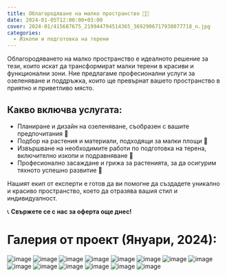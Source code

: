 ```yaml
---
title: Облагородяване на малко пространство 🌿🏡
date: 2024-01-05T12:00:00+03:00
cover: 2024-01/415687675_219944794514365_3692906717938077718_n.jpg
categories:
  - Изкопи и подготовка на терени 
---
```


Облагородяването на малко пространство е идеалното решение за тези, които искат да трансформират малки терени в красиви и функционални зони. Ние предлагаме професионални услуги за озеленяване и поддръжка, които ще превърнат вашето пространство в приятно и приветливо място.

## Какво включва услугата:

- Планиране и дизайн на озеленяване, съобразен с вашите предпочитания 🌼
- Подбор на растения и материали, подходящи за малки площи 🌳
- Извършване на необходимите работи по подготовка на терена, включително изкопи и подравняване 🚜
- Професионално засаждане и грижа за растенията, за да осигурим тяхното успешно развитие 🌱

Нашият екип от експерти е готов да ви помогне да създадете уникално и красиво пространство, което да отразява вашия стил и индивидуалност.

📞 **Свържете се с нас за оферта още днес!**

# Галерия от проект (Януари, 2024):

![image](2024-01/416221263_219944837847694_8474434728311086376_n.jpg)
![image](2024-01/416214994_219944917847686_2201875758448086368_n.jpg)
![image](2024-01/416174981_219944474514397_6875316289465261228_n.jpg)
![image](2024-01/415687675_219944794514365_3692906717938077718_n.jpg)
![image](2024-01/415085093_219944391181072_4143205773908022343_n.jpg)
![image](2024-01/415074051_219944574514387_3454834445173932753_n.jpg)
![image](2024-01/415070382_219944524514392_6765348663256022751_n.jpg)
![image](2024-01/415061842_219944981181013_3414256235386708440_n.jpg)
![image](2024-01/415061666_219944821181029_598625637343842882_n.jpg)
![image](2024-01/416242604_219944421181069_7391315299886649411_n.jpg)
![image](2024-01/416321909_219944287847749_5810218772474898138_n.jpg)
![image](2024-01/416344493_219944407847737_1136242995208210028_n.jpg)
![image](2024-01/416346975_219944594514385_7366286519390693330_n.jpg)
![image](2024-01/416358791_219944581181053_5124030980463472702_n.jpg)
